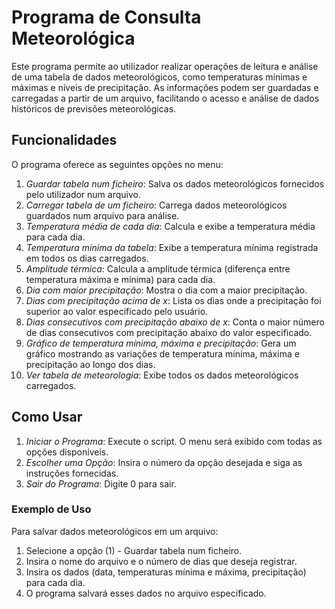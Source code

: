 # Programa de Consulta Meteorológica

Este programa permite ao utilizador realizar operações de leitura e análise de uma tabela de dados meteorológicos, como temperaturas mínimas e máximas e níveis de precipitação. As informações podem ser guardadas e carregadas a partir de um arquivo, facilitando o acesso e análise de dados históricos de previsões meteorológicas.

## Funcionalidades

O programa oferece as seguintes opções no menu:

1. *Guardar tabela num ficheiro*: Salva os dados meteorológicos fornecidos pelo utilizador num arquivo.
2. *Carregar tabela de um ficheiro*: Carrega dados meteorológicos guardados num arquivo para análise.
3. *Temperatura média de cada dia*: Calcula e exibe a temperatura média para cada dia.
4. *Temperatura mínima da tabela*: Exibe a temperatura mínima registrada em todos os dias carregados.
5. *Amplitude térmica*: Calcula a amplitude térmica (diferença entre temperatura máxima e mínima) para cada dia.
6. *Dia com maior precipitação*: Mostra o dia com a maior precipitação.
7. *Dias com precipitação acima de x*: Lista os dias onde a precipitação foi superior ao valor especificado pelo usuário.
8. *Dias consecutivos com precipitação abaixo de x*: Conta o maior número de dias consecutivos com precipitação abaixo do valor especificado.
9. *Gráfico de temperatura mínima, máxima e precipitação*: Gera um gráfico mostrando as variações de temperatura mínima, máxima e precipitação ao longo dos dias.
10. *Ver tabela de meteorologia*: Exibe todos os dados meteorológicos carregados.

## Como Usar

1. *Iniciar o Programa*: Execute o script. O menu será exibido com todas as opções disponíveis.
2. *Escolher uma Opção*: Insira o número da opção desejada e siga as instruções fornecidas.
3. *Sair do Programa*: Digite 0 para sair.

### Exemplo de Uso

Para salvar dados meteorológicos em um arquivo:
1. Selecione a opção (1) - Guardar tabela num ficheiro.
2. Insira o nome do arquivo e o número de dias que deseja registrar.
3. Insira os dados (data, temperaturas mínima e máxima, precipitação) para cada dia.
4. O programa salvará esses dados no arquivo especificado.